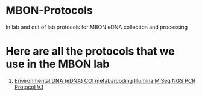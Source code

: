 # MBON-Protocols
In lab and out of lab protocols for MBON eDNA collection and processing

# Here are all the protocols that we use in the MBON lab
1. [Environmental DNA (eDNA) COI metabarcoding Illumina MiSeq NGS PCR Protocol V.1](https://github.com/MBARI-BOG/MBON-Protocols/blob/1a35de277c6b1555bc40679848a80907c710e341/Environmental%20DNA%20(eDNA)%20COI%20metabarcoding%20Illumina%20MiSeq%20NGS%20PCR%20Protocol%20V1.md)

